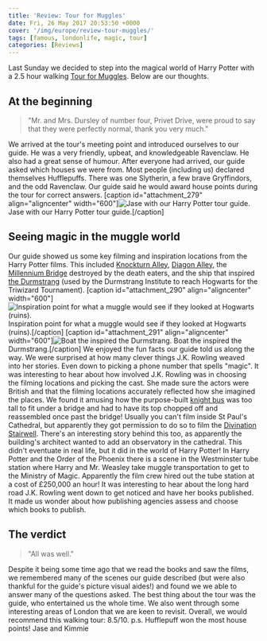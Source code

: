 ```yaml
---
title: 'Review: Tour for Muggles'
date: Fri, 26 May 2017 20:53:50 +0000
cover: '/img/europe/review-tour-muggles/'
tags: [famous, londonlife, magic, tour]
categories: [Reviews]
---
```


Last Sunday we decided to step into the magical world of Harry Potter with a 2.5 hour walking [Tour for Muggles](https://www.tourformuggles.com/). Below are our thoughts.

At the beginning
----------------

> "Mr. and Mrs. Dursley of number four, Privet Drive, were proud to say that they were perfectly normal, thank you very much."

We arrived at the tour's meeting point and introduced ourselves to our guide. He was a very friendly, upbeat, and knowledgeable Ravenclaw. He also had a great sense of humour. After everyone had arrived, our guide asked which houses we were from. Most people (including us) declared themselves Hufflepuffs. There was one Slytherin, a few brave Gryffindors, and the odd Ravenclaw. Our guide said he would award house points during the tour for correct answers. \[caption id="attachment_279" align="aligncenter" width="600"\]![Jase with our Harry Potter tour guide.](http://coupleofkiwis.com/wp-content/uploads/2017/05/HP-tour-guide-300x169.jpg) Jase with our Harry Potter tour guide.\[/caption\]

Seeing magic in the muggle world
--------------------------------

Our guide showed us some key filming and inspiration locations from the Harry Potter films. This included [Knockturn Alley](http://harrypotter.wikia.com/wiki/Knockturn_Alley), [Diagon Alley](http://harrypotter.wikia.com/wiki/Diagon_Alley), the [Millennium Bridge](http://harrypotter.wikia.com/wiki/Millennium_Bridge) destroyed by the death eaters, and the ship that inspired [the Durmstrang](http://harrypotter.wikia.com/wiki/Durmstrang_Ship) (used by the Durmstrang Institute to reach Hogwarts for the Triwizard Tournament). \[caption id="attachment_290" align="aligncenter" width="600"\]![Inspiration point for what a muggle would see if they looked at Hogwarts (ruins).](http://coupleofkiwis.com/wp-content/uploads/2017/05/Inspiration-point-Hogwarts-entry-300x169.jpg) Inspiration point for what a muggle would see if they looked at Hogwarts (ruins).\[/caption\] \[caption id="attachment_291" align="aligncenter" width="600"\]![Boat the inspired the Durmstrang.](http://coupleofkiwis.com/wp-content/uploads/2017/05/HP-boat.-300x169.jpg) Boat the inspired the Durmstrang.\[/caption\] We enjoyed the fun facts our guide told us along the way. We were surprised at how many clever things J.K. Rowling weaved into her stories. Even down to picking a phone number that spells "magic". It was interesting to hear about how involved J.K. Rowling was in choosing the filming locations and picking the cast. She made sure the actors were British and that the filming locations accurately reflected how she imagined the places. We found it amusing how the purpose-built [knight bus](http://harrypotter.wikia.com/wiki/Knight_Bus) was too tall to fit under a bridge and had to have its top chopped off and reassembled once past the bridge! Usually you can't film inside St Paul's Cathedral, but apparently they got permission to do so to film the [Divination Stairwell](http://harrypotter.wikia.com/wiki/Divination_Stairwell). There's an interesting story behind this too, as apparently the building's architect wanted to add an observatory in the cathedral. This didn't eventuate in real life, but it did in the world of Harry Potter! In Harry Potter and the Order of the Phoenix there is a scene in the Westminster tube station where Harry and Mr. Weasley take muggle transportation to get to the Ministry of Magic. Apparently the film crew hired out the tube station at a cost of £250,000 an hour! It was interesting to hear about the long hard road J.K. Rowling went down to get noticed and have her books published. It made us wonder about how publishing agencies assess and choose which books to publish.

The verdict
-----------

> "All was well."

Despite it being some time ago that we read the books and saw the films, we remembered many of the scenes our guide described (but were also thankful for the guide's picture visual aides!) and found we we able to answer many of the questions asked. The best thing about the tour was the guide, who entertained us the whole time. We also went through some interesting areas of London that we are keen to revisit. Overall, we would recommend this walking tour: 8.5/10. p.s. Hufflepuff won the most house points! Jase and Kimmie